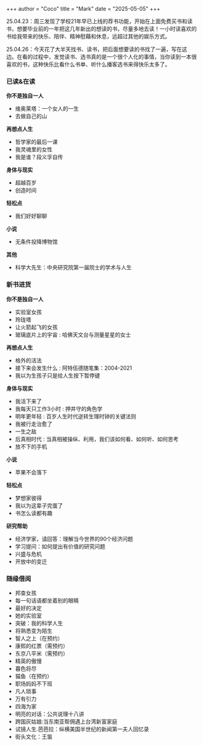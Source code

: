 +++
author = "Coco"
title = "Mark"
date = "2025-05-05"
+++

25.04.23：周三发现了学校21年早已上线的荐书功能，开始在上面免费买书和读书，想要毕业前的一年把这几年新出的想读的书，尽量多地去读！一小时读喜欢的书给我带来的快乐、陪伴、精神慰藉和休息，远超过其他的娱乐方式。

25.04.26：今天花了大半天找书、读书，把后面想要读的书找了一遍，写在这边。在看的过程中，发觉读书、选书真的是一个很个人化的事情，当你读到一本很喜欢的书，这种快乐比看什么书单、听什么播客选书来得快乐太多了。

### 已读&在读

**你不是独自一人**
* 维奥莱塔：一个女人的一生
* 去做自己的山

**再想点人生**
* 哲学家的最后一课
* 我灵魂里的女性
* 我是谁？段义孚自传

**身体与现实**
* 超越百岁
* 创造时间

**轻松点**
* 我们好好聊聊

**小说**
* 无条件投降博物馆

**其他**
* 科学大先生：中央研究院第一届院士的学术与人生

### 新书进货

**你不是独自一人**
* 实验室女孩
* 玲珑塔
* 让火箭起飞的女孩
* 玻璃底片上的宇宙 : 哈佛天文台与测量星星的女士

**再想点人生**
* 格外的活法
* 接下来会发生什么 : 阿特伍德随笔集：2004-2021
* 我以为生孩子只是给人生按下暂停键

**身体与现实**
* 我活下来了
* 我每天只工作3小时 : 押井守的角色学
* 明年更年轻 : 百岁人生时代逆转生理时钟的关键法则
* 我被行走治愈了
* 一生之敌
* 后真相时代 : 当真相被操纵、利用，我们该如何看、如何听、如何思考
* 放不下的手机

**小说**
* 苹果不会落下

**轻松点**
* 梦想家彼得
* 我以为这辈子完蛋了
* 书怎么读都有趣

**研究帮助**
* 经济学家，请回答：理解当今世界的90个经济问题
* 学习提问：如何提出有价值的研究问题
* 兴盛与危机
* 开放中的变迁

### 随缘借阅

* 邦查女孩
* 每一句话语都坐着别的眼睛
* 最好的决定
* 她的实验室
* 突破：我的科学人生
* 将熟悉变为陌生
* 智人之上（在预约）
* 康熙的红票（需预约）
* 东京八平米（需预约）
* 精英的傲慢
* 暮色将尽
* 猫鱼（在预约）
* 职场妈妈不下班
* 凡人琐事
* 万有引力
* 四海为家
* 明亮的对话：公共说理十八讲
* 跨国灰姑娘:当东南亚帮佣遇上台湾新富家庭
* 试镜人生.芭芭拉：纵横美国半世纪的新闻第一夫人回忆录
* 街头文化：王笛
